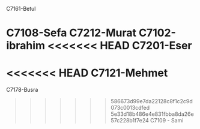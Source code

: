 C7161-Betul

C7108-Sefa
C7212-Murat
C7102-ibrahim
<<<<<<< HEAD
C7201-Eser
=======
<<<<<<< HEAD
C7121-Mehmet
=======
C7178-Busra
>>>>>>> 586673d99e7da22128c8f1c2c9d073c0013cdfed
>>>>>>> 5e33d18b486e4e831fbba8da26e57c228b1f7e24
C7109 - Sami
